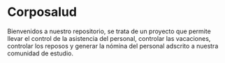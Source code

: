 # Corposalud
Bienvenidos a nuestro repositorio, 
se trata de un proyecto que permite llevar el control de la asistencia del personal, 
controlar las vacaciones, controlar los reposos y generar la nómina del personal adscrito a nuestra comunidad de estudio.
